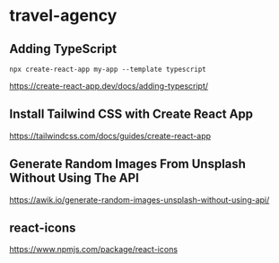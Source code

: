# travel-agency

## Adding TypeScript

`npx create-react-app my-app --template typescript`

<https://create-react-app.dev/docs/adding-typescript/>

## Install Tailwind CSS with Create React App

<https://tailwindcss.com/docs/guides/create-react-app>

## Generate Random Images From Unsplash Without Using The API

<https://awik.io/generate-random-images-unsplash-without-using-api/>

## react-icons

<https://www.npmjs.com/package/react-icons>
